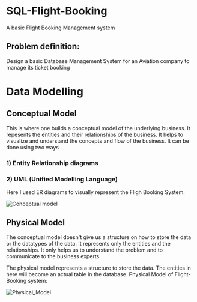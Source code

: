 # SQL-Flight-Booking

A basic Flight Booking Management system

## Problem definition:
  Design a basic Database Management System for an Aviation company to manage its ticket booking


# Data Modelling
## Conceptual Model
  This is where one builds a conceptual model of the underlying business. 
  It repesents the entities and their relationships of the business. It helps to visualize and understand the concepts and flow of the business.
  It can be done using two ways
  ### 1) Entity Relationship diagrams
  ### 2) UML (Unified Modelling Language)
  Here I used ER diagrams to visually represent the Fligh Booking System.


![Conceptual model](https://user-images.githubusercontent.com/41124746/174048117-ca018153-1df8-4fa8-9bf5-b447288cdd80.png)
  
## Physical Model

The conceptual model doesn't give us a structure on how to store the data or the datatypes of the data. It represents only the entities and the relationships. It only helps us to understand the problem and to communicate to the business experts.

The physical model represents a structure to store the data. The entities in here will become an actual table in the database.
Physical Model of Flight-Booking system:

![Physical_Model](https://user-images.githubusercontent.com/41124746/174050415-4bf61fa8-3dd4-4019-926e-9eed9e8d698b.png)

